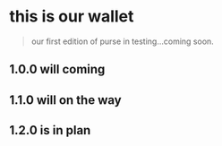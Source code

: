 # this is our wallet

> our first edition of purse in testing...coming soon.

## 1.0.0 will coming

## 1.1.0 will on the way

## 1.2.0 is in plan
